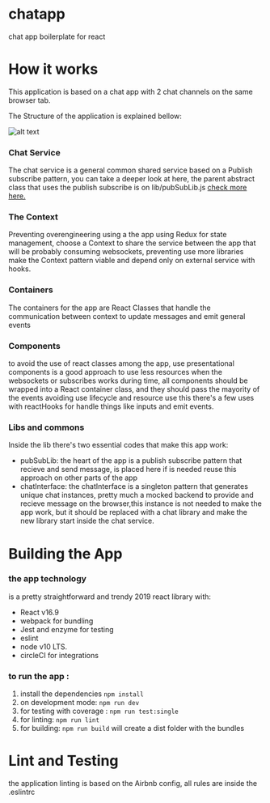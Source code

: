 # chatapp
chat app boilerplate for react


# How it works

This application is based on a chat app with 2 chat channels on the same browser tab.

The Structure of the application is explained bellow: 

![alt text](https://github.com/balusio/gimmeya/blob/develop/app/assets/tiny-diagram.png)

### Chat Service

The chat service is a general common shared service based on a Publish subscribe pattern, you can take a deeper look at here,
the parent abstract class that uses the publish subscribe is on lib/pubSubLib.js [check more here.](https://medium.com/@thebabscraig/javascript-design-patterns-part-2-the-publisher-subscriber-pattern-8fe07e157213)

### The Context
Preventing overengineering using a the app using Redux for state management, choose a Context to share the service between the app that will be probably consuming websockets, 
preventing use more libraries make the Context pattern viable and depend only on external service with hooks.

### Containers

The containers for the app are React Classes that handle the communication between context to update messages and emit general events

### Components

to avoid the use of react classes among the app, use presentational components is a good approach to use less resources when the websockets or subscribes works during time,
all components should be wrapped into a React container class, and they should pass the mayority of the events avoiding use lifecycle and resource use this
there's a few uses with reactHooks for handle things like inputs and emit events.


### Libs and commons

Inside the lib there's two essential codes that make this app work: 

  - pubSubLib: the heart of the app is a publish subscribe pattern that recieve and send message, is placed here if is needed reuse this approach on other parts of the app
  - chatInterface: the chatInterface is a singleton pattern that generates unique chat instances, pretty much a mocked backend to provide and recieve message on the browser,this instance
    is not needed to make the app work, but it should be replaced with a chat library and make the new library start inside the chat service.

# Building the App

### the app technology 
is a pretty straightforward and trendy 2019 react library with:
  - React v16.9 
  - webpack for bundling
  - Jest and enzyme for testing 
  - eslint
  - node v10 LTS.
  - circleCI for integrations

### to run the app : 
  1. install the dependencies `npm install`
  2. on development mode: `npm run dev` 
  3. for testing with coverage : `npm run test:single`
  4. for linting: `npm run lint`
  5. for building: `npm run build` will create a dist folder with the bundles

# Lint and Testing
the application linting is based on the Airbnb config, all rules are inside the .eslintrc

